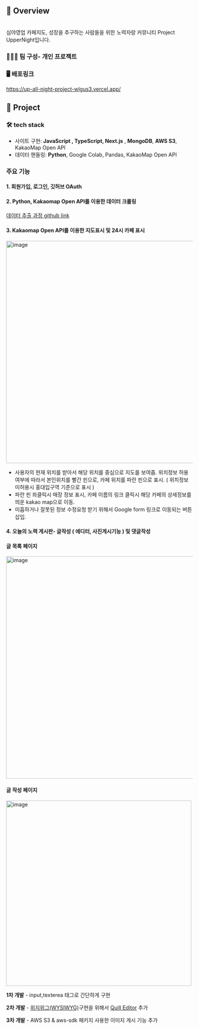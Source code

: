 
## 📌 Overview

<br/>
심야영업 카페지도, 성장을 추구하는 사람들을 위한 노력자랑 커뮤니티 Project UpperNight입니다.

<br/>

### 🙋🏻‍♂️ 팀 구성- 개인 프로젝트

### 🖥 배포링크
https://up-all-night-project-wlgus3.vercel.app/
<br/>
## 📌 Project

### 🛠 tech stack
- 사이트 구현: **JavaScript , TypeScript, Next.js** , **MongoDB**, **AWS S3**,  KakaoMap Open API
- 데이터 핸들링: **Python**, Google Colab, Pandas, KakaoMap Open API
### 주요 기능
#### 1. 회원가입, 로그인, 깃허브 OAuth
#### 2. Python, Kakaomap Open API를 이용한 데이터 크롤링
[데이터 추출 과정 github link](https://github.com/wlgus3/Up_All_Night_Project_DataCrawling
)

#### 3. Kakaomap Open API를 이용한 지도표시 및 24시 카페 표시
  <img width="600" alt="image" src="https://github.com/wlgus3/up_all_night_project/assets/75199356/19f29b1a-76ea-4db2-b2eb-74cc6ffa5c50">

- 사용자의 현재 위치를 받아서 해당 위치를 중심으로 지도를 보여줌. 위치정보 허용 여부에 따라서 본인위치를 빨간 핀으로, 카페 위치를 파란 핀으로 표시. ( 위치정보 미허용시 홍대입구역 기준으로 표시 )
- 파란 핀 좌클릭시 매장 정보 표시, 카페 이름의 링크 클릭시 해당 카페의 상세정보를 띄운 kakao map으로 이동.
- 미흡하거나 잘못된 정보 수정요청 받기 위해서 Google form 링크로 이동되는 버튼 삽입.
  
#### 4. 오늘의 노력 게시판- 글작성 ( 에디터, 사진게시기능 ) 및 댓글작성 
#### 글 목록 페이지
<img width="600" alt="image" src="https://github.com/wlgus3/up_all_night_project/assets/75199356/75173f8c-aada-4f3e-ac7b-17497a7fb82d">

#### 글 작성 페이지
<img width="500" alt="image" src="https://github.com/wlgus3/up_all_night_project/assets/75199356/63c15a90-cb46-4fd6-b4f5-c0cc96f2a480">

  **1차 개발** - input,texterea 태그로 간단하게 구현 

  **2차 개발** - [위지위그(WYSIWYG)](https://ko.wikipedia.org/wiki/%EC%9C%84%EC%A7%80%EC%9C%84%EA%B7%B8)구현을 위해서 [Quill Editor](https://quilljs.com/) 추가
  
  **3차 개발** -  AWS S3 & aws-sdk 패키지 사용한 이미지 게시 기능 추가 
  


<br/>
